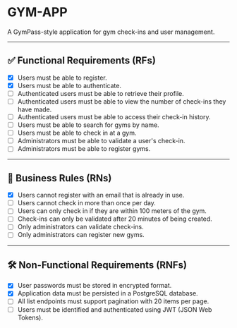 # GYM-APP

A GymPass-style application for gym check-ins and user management.

---

## ✅ Functional Requirements (RFs)

- [x] Users must be able to register.
- [x] Users must be able to authenticate.
- [ ] Authenticated users must be able to retrieve their profile.
- [ ] Authenticated users must be able to view the number of check-ins they have made.
- [ ] Authenticated users must be able to access their check-in history.
- [ ] Users must be able to search for gyms by name.
- [ ] Users must be able to check in at a gym.
- [ ] Administrators must be able to validate a user's check-in.
- [ ] Administrators must be able to register gyms.

---

## 📌 Business Rules (RNs)

- [x] Users cannot register with an email that is already in use.
- [ ] Users cannot check in more than once per day.
- [ ] Users can only check in if they are within 100 meters of the gym.
- [ ] Check-ins can only be validated after 20 minutes of being created.
- [ ] Only administrators can validate check-ins.
- [ ] Only administrators can register new gyms.

---

## 🛠️ Non-Functional Requirements (RNFs)

- [x] User passwords must be stored in encrypted format.
- [x] Application data must be persisted in a PostgreSQL database.
- [ ] All list endpoints must support pagination with 20 items per page.
- [ ] Users must be identified and authenticated using JWT (JSON Web Tokens).
